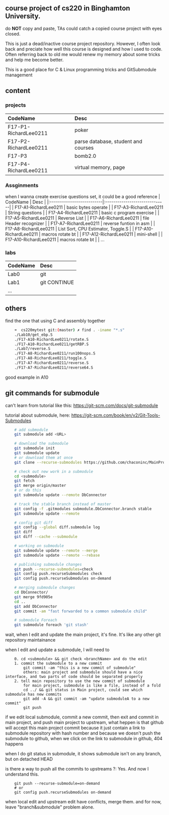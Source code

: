 course project of cs220 in Binghamton University.
--------------------------------------------------------------------------------
do **NOT** copy and paste, TAs could catch a copied course project with eyes closed.

This is just a dead/inactive course project repository.
However, I often look back and preciate how well this course is designed and
how I used to code.
Often referring back to old me would renew my memory about some tricks and
help me become better.

This is a good place for C & Linux programming tricks and GitSubmodule management

content
--------------------------------------------------------------------------------

### projects
| CodeName                   | Desc                                    |
|:---------------------------|:----------------------------------------|
| F17-P1-RichardLee0211      |    poker                                |
| F17-P2-RichardLee0211      |    parse database, student and courses  |
| F17-P3                     |    bomb2.0                              |
| F17-P4-RichardLee0211      |    virtual memory, page                 |

### Assginments
when I wanna create exercise questions set, it could be a good reference
| CodeName                  | Desc                          |
|:--------------------------|:------------------------------|
| F17-A1-RichardLee0211     |      basic bytes operate      |
| F17-A3-RichardLee0211     | String questions              |
| F17-A4-RichardLee0211     | basic c program exercise      |
| F17-A5-RichardLee0211     | Reverse List                  |
| F17-A6-RichardLee0211     | file Header recognizer        |
| F17-A7-RichardLee0211     | reverse funtion in asm        |
| F17-A8-RichardLee0211     | List Sort, CPU Estimator, Toggle.S |
| F17-A10-RichardLee0211    |       macros rotate bt        |
| F17-A12-RichardLee0211    |       mini-shell              |
| F17-A10-RichardLee0211    |       macros rotate bt        |
| ...

### labs

| CodeName                  | Desc                          |
|:--------------------------|:------------------------------|
| Lab0                      | git                           |
| Lab1                      | git CONTINUE                  |
| ...                       |                               |


others
--------------------------------------------------------------------------------
find the one that using C and assembly together
```bash
    ➜  cs220mytest git:(master) ✗ find . -iname "*.s"
    ./Lab10/get_ebp.S
    ./F17-A10-RichardLee0211/rotate.S
    ./F17-A10-RichardLee0211/getRBP.S
    ./Lab7/reverse.S
    ./F17-A8-RichardLee0211/run100nops.S
    ./F17-A8-RichardLee0211/toggle.S
    ./F17-A7-RichardLee0211/reverse.S
    ./F17-A7-RichardLee0211/reverse64.S
```
good example in A10

git commands for submodule
--------------------------------------------------------------------------------
can't learn from tutorial like this: https://git-scm.com/docs/git-submodule

tutorial about submodule, here: https://git-scm.com/book/en/v2/Git-Tools-Submodules
```bash
    # add submodule
    git submodule add <URL>

    # download the submodule
    git submodule init
    git submodule update
    # or download them at once
    git clone --recurse-submodules https://github.com/chaconinc/MainProject

    # check out new work in a submodule
    cd <submodule>
    git fetch
    git merge origin/master
    # or do this
    git submodule update --remote DbConnector

    # track the stable branch instead of master
    git config -f .gitmodules submodule.DbConnector.branch stable
    git submodule update --remote

    # config git diff
    git config --global diff.submodule log
    git diff
    git diff --cache --submodule

    # working on submodule
    git submodule update --remote --merge
    git submodule update --remote --rebase

    # publishing submodule changes
    git push --recurse-submodules=check
    git config push.recurseSubmodules check
    git config push.recurseSubmodules on-demand

    # merging submodule changes
    cd DbConnector/
    git merge 9fd905e
    cd ..
    git add DbConnector
    git commit -am "fast forwarded to a common submodule child"

    # submodule Foreach
    git submodule foreach 'git stash'
```

wait,
when I edit and update the main project, it's fine. It's like any other git repository maintainance

when I edit and update a submodule, I will need to
```
    0. cd <submodule> && git check <branchName> and do the edit
    1. commit the submodule to a new commit
        git commit -am "this is a new commit of submodule"
        others: main project and submodule should have a nice interface, and two parts of code should be separated properly
    2. tell main repository to use the new commit of submodule
        for main project, submodule is like a file, instead of a fold
        cd ../ && git status in Main project, could see which submodule has new commits
        git add -A && git commit -am "update submoduleA to a new commit"
        git push
```

if we edit local submodule, commit a new commit, then exit and commit in main project, and push main project to upstream,
what heppen is that github will accept this main project commit because it just contain a link to submodule repository with hash number
and because we doesn't push the submodule to github, when we click on the link to submodule in github, 404 happens

when I do git status in submodule, it shows submodule isn't on any branch, but on detached HEAD

is there a way to push all the commits to upstreams ?:
Yes. And now I understand this.
```shell
    git push --recurse-submodule=on-demand
    # or
    git config push.recurseSubmodules on-demand
```

when local edit and upstream edit have conflicts, merge them.
and for now, leave "branch&submodule" problem alone.
